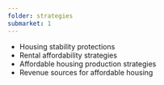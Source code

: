 ```yaml
---
folder: strategies
submarket: 1
---
```


- Housing stability protections
- Rental affordability strategies
- Affordable housing production strategies
- Revenue sources for affordable housing